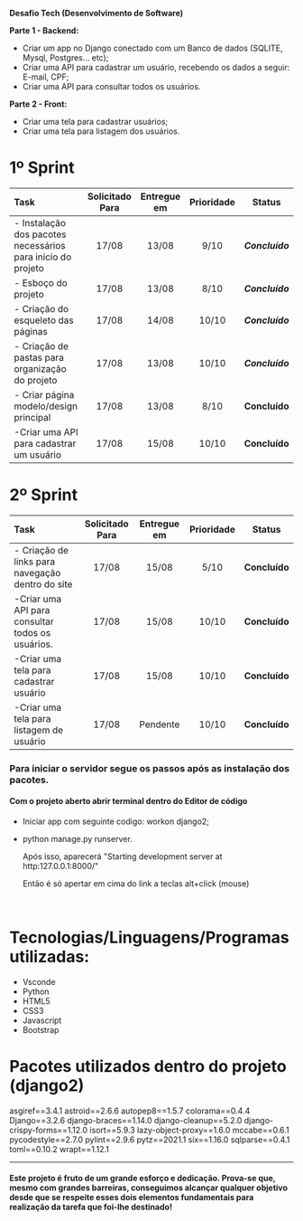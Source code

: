 **Desafio Tech (Desenvolvimento de Software)**

**Parte 1 - Backend:**

- Criar um app no Django conectado com um Banco de dados (SQLITE, Mysql, Postgres... etc);
- Criar uma API para cadastrar um usuário, recebendo os dados a seguir:  E-mail, CPF;
- Criar uma API para consultar todos os usuários.

**Parte 2 - Front:**

- Criar uma tela para cadastrar usuários;
- Criar uma tela para listagem dos usuários.






# 1º Sprint

| Task                                     | Solicitado Para | Entregue em | Prioridade |     Status      |
| :--------------------------------------- | :-------------: | :---------: | :--------: | :-------------: |
| - Instalação dos pacotes necessários para  início do projeto |      17/08      |    13/08    |    9/10    | ***Concluído*** |
| - Esboço do projeto                      |      17/08      |    13/08    |    8/10    | ***Concluído*** |
| - Criação do esqueleto das páginas       |      17/08      |    14/08    |   10/10    | ***Concluído*** |
| - Criação de pastas para organização do projeto |      17/08      |    13/08    |   10/10    | ***Concluído*** |
| - Criar página modelo/design principal   |      17/08      |    13/08    |    8/10    |  **Concluído**  |
| -Criar uma API para cadastrar um usuário |      17/08      |    15/08    |   10/10    |  **Concluído**  |



# 2º Sprint

| Task                                     | Solicitado Para | Entregue em | Prioridade |    Status     |
| :--------------------------------------- | :-------------: | :---------: | :--------: | :-----------: |
| - Criação de links para navegação dentro do site |      17/08      |    15/08    |    5/10    | **Concluído** |
| -Criar uma API para consultar todos os usuários. |      17/08      |    15/08    |   10/10    | **Concluído** |
| -Criar uma tela para cadastrar usuário   |      17/08      |    15/08    |   10/10    | **Concluído** |
| -Criar uma tela para listagem de usuário |      17/08      |  Pendente   |   10/10    | **Concluído** |







<h3>Para iniciar o servidor segue os passos após as instalação dos pacotes.</h3>

  <h4>Com o projeto aberto abrir terminal dentro do Editor de código</h4>

- Iniciar app com seguinte codigo:  workon django2;

- python manage.py runserver.

  Após isso, aparecerá "Starting development server at http:127.0.0.1:8000/" 

  Então é só apertar em cima do link a teclas alt+click (mouse)

  ​



<h1>Tecnologias/Linguagens/Programas utilizadas:</h1>

- Vsconde
- Python
- HTML5
- CSS3
- Javascript
- Bootstrap



<h1>Pacotes utilizados dentro do projeto (django2)</h1>

asgiref==3.4.1
astroid==2.6.6
autopep8==1.5.7
colorama==0.4.4
Django==3.2.6
django-braces==1.14.0
django-cleanup==5.2.0
django-crispy-forms==1.12.0
isort==5.9.3
lazy-object-proxy==1.6.0
mccabe==0.6.1
pycodestyle==2.7.0
pylint==2.9.6
pytz==2021.1
six==1.16.0
sqlparse==0.4.1
toml==0.10.2
wrapt==1.12.1

------

#### Este projeto é fruto de um grande esforço e dedicação. Prova-se que, mesmo com grandes barreiras, conseguimos alcançar qualquer objetivo desde que se respeite esses dois elementos fundamentais para realização da tarefa que foi-lhe destinado!